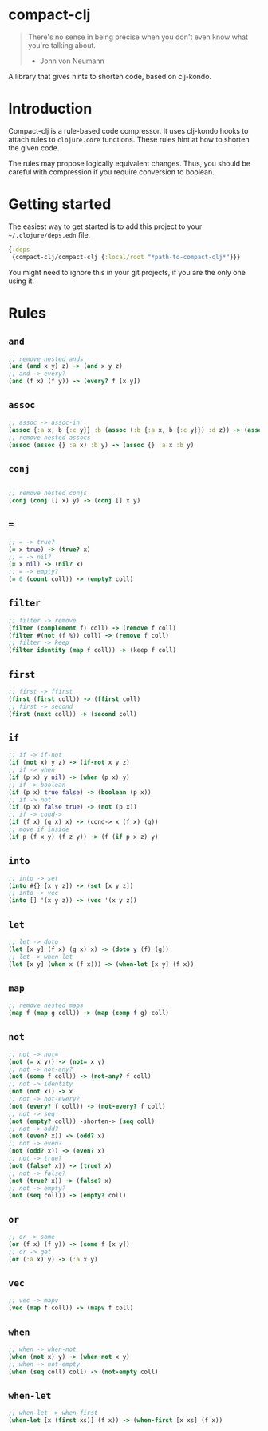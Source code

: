 # compact-clj
> There's no sense in being precise when you don't even know what you're talking about.
> * John von Neumann

A library that gives hints to shorten code, based on clj-kondo.

# Introduction
Compact-clj is a rule-based code compressor. It uses clj-kondo hooks to attach rules to `clojure.core` functions. These rules hint at how to shorten the given code. 

The rules may propose logically equivalent changes. Thus, you should be careful with compression if you require conversion to boolean. 

# Getting started
The easiest way to get started is to add this project to your `~/.clojure/deps.edn` file.
```clojure
{:deps
 {compact-clj/compact-clj {:local/root "*path-to-compact-clj*"}}}
```
You might need to ignore this in your git projects, if you are the only one using it.

# Rules
## `and`
```clojure
;; remove nested ands
(and (and x y) z) -> (and x y z)
;; and -> every?
(and (f x) (f y)) -> (every? f [x y])
```

## `assoc`
```clojure
;; assoc -> assoc-in
(assoc {:a x, b {:c y}} :b (assoc (:b {:a x, b {:c y}}) :d z)) -> (assoc-in {:a x, b {:c y}} [:b :c] z)
;; remove nested assocs
(assoc (assoc {} :a x) :b y) -> (assoc {} :a x :b y)
```

## `conj`
```clojure

;; remove nested conjs
(conj (conj [] x) y) -> (conj [] x y)
```

## `=`
```clojure
;; = -> true?
(= x true) -> (true? x)
;; = -> nil?
(= x nil) -> (nil? x) 
;; = -> empty?
(= 0 (count coll)) -> (empty? coll)
```

## `filter`
```clojure
;; filter -> remove
(filter (complement f) coll) -> (remove f coll)
(filter #(not (f %)) coll) -> (remove f coll)
;; filter -> keep
(filter identity (map f coll)) -> (keep f coll) 
```

## `first`
```clojure
;; first -> ffirst
(first (first coll)) -> (ffirst coll)
;; first -> second
(first (next coll)) -> (second coll)
```

## `if`
```clojure
;; if -> if-not
(if (not x) y z) -> (if-not x y z)
;; if -> when
(if (p x) y nil) -> (when (p x) y)
;; if -> boolean
(if (p x) true false) -> (boolean (p x))
;; if -> not
(if (p x) false true) -> (not (p x))
;; if -> cond->
(if (f x) (g x) x) -> (cond-> x (f x) (g))
;; move if inside
(if p (f x y) (f z y)) -> (f (if p x z) y)
```

## `into`
```clojure
;; into -> set
(into #{} [x y z]) -> (set [x y z])
;; into -> vec
(into [] '(x y z)) -> (vec '(x y z))
```

## `let`
```clojure
;; let -> doto
(let [x y] (f x) (g x) x) -> (doto y (f) (g))
;; let -> when-let
(let [x y] (when x (f x))) -> (when-let [x y] (f x))
```

## `map`
```clojure
;; remove nested maps
(map f (map g coll)) -> (map (comp f g) coll)
```

## `not`
```clojure
;; not -> not=
(not (= x y)) -> (not= x y)
;; not -> not-any?
(not (some f coll)) -> (not-any? f coll)
;; not -> identity
(not (not x)) -> x
;; not -> not-every?
(not (every? f coll)) -> (not-every? f coll)
;; not -> seq
(not (empty? coll)) -shorten-> (seq coll)
;; not -> odd?
(not (even? x)) -> (odd? x)
;; not -> even?
(not (odd? x)) -> (even? x)
;; not -> true?
(not (false? x)) -> (true? x)
;; not -> false?
(not (true? x)) -> (false? x)
;; not -> empty?
(not (seq coll)) -> (empty? coll)
```

## `or`
```clojure
;; or -> some
(or (f x) (f y)) -> (some f [x y])
;; or -> get
(or (:a x) y) -> (:a x y)
```

## `vec`
```clojure
;; vec -> mapv
(vec (map f coll)) -> (mapv f coll)
```

## `when`
```clojure
;; when -> when-not
(when (not x) y) -> (when-not x y)
;; when -> not-empty
(when (seq coll) coll) -> (not-empty coll)
```

## `when-let`
```clojure
;; when-let -> when-first
(when-let [x (first xs)] (f x)) -> (when-first [x xs] (f x))
```
